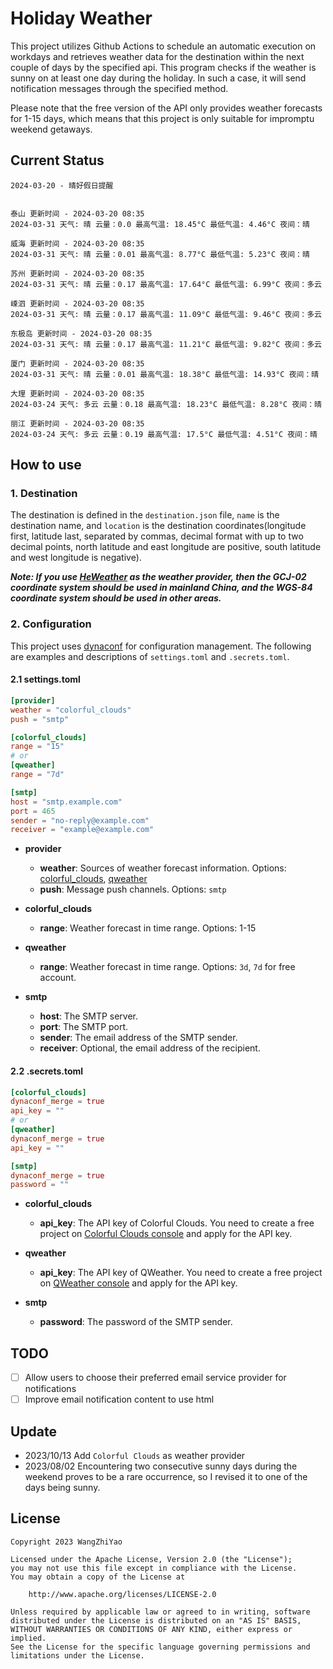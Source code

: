 # Holiday Weather

This project utilizes Github Actions to schedule an automatic execution on workdays and retrieves weather data for the destination within the next couple of days by the  specified api.
This program checks if the weather is sunny on at least one day during the holiday. In such a case, it will send notification messages through the specified method.

Please note that the free version of the API only provides weather forecasts for 1-15 days, which means that this project is only suitable for impromptu weekend getaways.

## Current Status

```
2024-03-20 - 晴好假日提醒


泰山 更新时间 - 2024-03-20 08:35
2024-03-31 天气: 晴 云量：0.0 最高气温: 18.45°C 最低气温: 4.46°C 夜间：晴

威海 更新时间 - 2024-03-20 08:35
2024-03-31 天气: 晴 云量：0.01 最高气温: 8.77°C 最低气温: 5.23°C 夜间：晴

苏州 更新时间 - 2024-03-20 08:35
2024-03-31 天气: 晴 云量：0.17 最高气温: 17.64°C 最低气温: 6.99°C 夜间：多云

嵊泗 更新时间 - 2024-03-20 08:35
2024-03-31 天气: 晴 云量：0.17 最高气温: 11.09°C 最低气温: 9.46°C 夜间：多云

东极岛 更新时间 - 2024-03-20 08:35
2024-03-31 天气: 晴 云量：0.17 最高气温: 11.21°C 最低气温: 9.82°C 夜间：多云

厦门 更新时间 - 2024-03-20 08:35
2024-03-31 天气: 晴 云量：0.01 最高气温: 18.38°C 最低气温: 14.93°C 夜间：晴

大理 更新时间 - 2024-03-20 08:35
2024-03-24 天气: 多云 云量：0.18 最高气温: 18.23°C 最低气温: 8.28°C 夜间：晴

丽江 更新时间 - 2024-03-20 08:35
2024-03-24 天气: 多云 云量：0.19 最高气温: 17.5°C 最低气温: 4.51°C 夜间：晴

```

## How to use

### 1. Destination

The destination is defined in the `destination.json` file, `name` is the destination name, and `location` is the destination coordinates(longitude first, latitude last, separated by commas, decimal format with up to two decimal points, north latitude and east longitude are positive, south latitude and west longitude is negative).

***Note: If you use [HeWeather](https://dev.qweather.com/docs/) as the weather provider, then the GCJ-02 coordinate system should be used in mainland China, and the WGS-84 coordinate system should be used in other areas.***

### 2. Configuration

This project uses [dynaconf](https://github.com/dynaconf/dynaconf) for configuration management. The following are examples and descriptions of `settings.toml`  and `.secrets.toml`.

#### 2.1 settings.toml

```toml
[provider]
weather = "colorful_clouds"
push = "smtp"

[colorful_clouds]
range = "15"
# or
[qweather]
range = "7d"

[smtp]
host = "smtp.example.com"
port = 465
sender = "no-reply@example.com"
receiver = "example@example.com"
```
- **provider**
  - **weather**: Sources of weather forecast information. Options: [colorful_clouds](https://docs.caiyunapp.com/docs/daily), [qweather](https://dev.qweather.com/docs/api/weather/weather-daily-forecast/)
  - **push**: Message push channels. Options: `smtp`

- **colorful_clouds**
  - **range**:  Weather forecast in time range. Options: 1-15

- **qweather**
  - **range**: Weather forecast in time range. Options: `3d`, `7d` for free account.

- **smtp**
  - **host**: The SMTP server.
  - **port**: The SMTP port.
  - **sender**: The email address of the SMTP sender.
  - **receiver**: Optional, the email address of the recipient.

#### 2.2 .secrets.toml

```toml
[colorful_clouds]
dynaconf_merge = true
api_key = ""
# or
[qweather]
dynaconf_merge = true
api_key = ""

[smtp]
dynaconf_merge = true
password = ""
```

- **colorful_clouds**
  - **api_key**:  The API key of Colorful Clouds. You need to create a free project on [Colorful Clouds console](https://platform.caiyunapp.com/dashboard/index) and apply for the API key.

- **qweather**
  - **api_key**: The API key of QWeather. You need to create a free project on [QWeather console](https://console.qweather.com/#/console) and apply for the API key.

- **smtp**
  - **password**: The password of the SMTP sender.


## TODO

- [ ] Allow users to choose their preferred email service provider for notifications
- [ ] Improve email notification content to use html

## Update
- 2023/10/13 Add `Colorful Clouds` as weather provider 
- 2023/08/02 Encountering two consecutive sunny days during the weekend proves to be a rare occurrence, so I revised it to one of the days being sunny.

## License

    Copyright 2023 WangZhiYao
    
    Licensed under the Apache License, Version 2.0 (the "License");
    you may not use this file except in compliance with the License.
    You may obtain a copy of the License at
    
        http://www.apache.org/licenses/LICENSE-2.0
    
    Unless required by applicable law or agreed to in writing, software
    distributed under the License is distributed on an "AS IS" BASIS,
    WITHOUT WARRANTIES OR CONDITIONS OF ANY KIND, either express or implied.
    See the License for the specific language governing permissions and
    limitations under the License.
